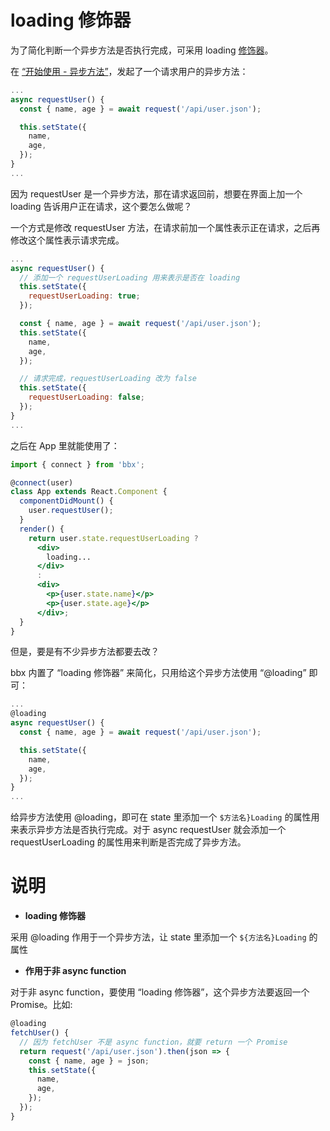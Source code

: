 # loading 修饰器

为了简化判断一个异步方法是否执行完成，可采用 loading [修饰器](http://es6.ruanyifeng.com/#docs/decorator)。

在 [“开始使用 - 异步方法”](async.html)，发起了一个请求用户的异步方法：

```jsx
...
async requestUser() {
  const { name, age } = await request('/api/user.json');

  this.setState({
    name,
    age,
  });
}
...
```

因为 requestUser 是一个异步方法，那在请求返回前，想要在界面上加一个 loading 告诉用户正在请求，这个要怎么做呢？

一个方式是修改 requestUser 方法，在请求前加一个属性表示正在请求，之后再修改这个属性表示请求完成。

```jsx
...
async requestUser() {
  // 添加一个 requestUserLoading 用来表示是否在 loading
  this.setState({
    requestUserLoading: true;
  });

  const { name, age } = await request('/api/user.json');
  this.setState({
    name,
    age,
  });

  // 请求完成，requestUserLoading 改为 false
  this.setState({
    requestUserLoading: false;
  });
}
...
```

之后在 App 里就能使用了：

```jsx
import { connect } from 'bbx';

@connect(user)
class App extends React.Component {
  componentDidMount() {
    user.requestUser();
  }
  render() {
    return user.state.requestUserLoading ?
      <div>
        loading...
      </div>
      :
      <div>
        <p>{user.state.name}</p>
        <p>{user.state.age}</p>
      </div>;
  }
}
```

但是，要是有不少异步方法都要去改？

bbx 内置了 “loading 修饰器” 来简化，只用给这个异步方法使用 “@loading” 即可：

```jsx
...
@loading
async requestUser() {
  const { name, age } = await request('/api/user.json');

  this.setState({
    name,
    age,
  });
}
...
```

给异步方法使用 @loading，即可在 state 里添加一个 `$方法名}Loading` 的属性用来表示异步方法是否执行完成。对于 async requestUser 就会添加一个 requestUserLoading 的属性用来判断是否完成了异步方法。

# 说明

- **loading 修饰器**

采用 @loading 作用于一个异步方法，让 state 里添加一个 `${方法名}Loading` 的属性

- **作用于非 async function**

对于非 async function，要使用 “loading 修饰器”，这个异步方法要返回一个 Promise。比如:

```jsx
@loading
fetchUser() {
  // 因为 fetchUser 不是 async function，就要 return 一个 Promise
  return request('/api/user.json').then(json => {
    const { name, age } = json;
    this.setState({
      name,
      age,
    });
  });
}
```

